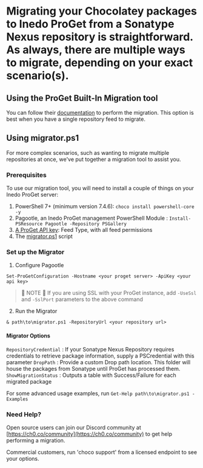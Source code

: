 # Migrating your Chocolatey packages to Inedo ProGet from a Sonatype Nexus repository is straightforward. As always, there are multiple ways to migrate, depending on your exact scenario(s).

## Using the ProGet Built-In Migration tool

You can follow their [documentation](https://docs.inedo.com/docs/proget/installation/migrating-to-proget/proget-other-feed-migration) to perform the migration. This option is best when you have a single repository feed to migrate.

## Using migrator.ps1

For more complex scenarios, such as wanting to migrate multiple repositories at once, we've put together a migration tool to assist you.

### Prerequisites

To use our migration tool, you will need to install a couple of things on your Inedo ProGet server:

1. PowerShell 7+ (minimum version 7.4.6): `choco install powershell-core -y`
2. Pagootle, an Inedo ProGet management PowerShell Module : `Install-PSResource Pagootle -Repository PSGallery`
3. [A ProGet API key](https://docs.inedo.com/docs/proget/api/apikeys#creating-and-managing-api-keys): Feed Type, with all feed permissions
4. The [migrator.ps1](migrator.ps1)  script

### Set up the Migrator

1. Configure Pagootle

`Set-ProGetConfiguration -Hostname <your proget server> -ApiKey <your api key>`

>📓 NOTE 📓
> If you are using SSL with your ProGet instance, add `-UseSsl` and `-SslPort` parameters to the above command

2. Run the Migrator

`& path\to\migrator.ps1 -RepositoryUrl <your repository url>`

#### Migrator Options

`RepositoryCredential` : If your Sonatype Nexus Repository requires credentials to retrieve package information, supply a PSCredential with this parameter
`DropPath` : Provide a custom Drop path location. This folder will house the packages from Sonatype until ProGet has processed them. 
`ShowMigrationStatus` : Outputs a table with Success/Failure for each migrated package

For some advanced usage examples, run `Get-Help path\to\migrator.ps1 -Examples`

### Need Help?

Open source users can join our Discord community at [https://ch0.co/community](https://ch0.co/community) to get help performing a migration.

Commercial customers, run 'choco support' from a licensed endpoint to see your options.